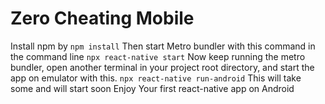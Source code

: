 # Zero Cheating Mobile

Install npm by
`npm install`
Then start Metro bundler with this command in the command line
`npx react-native start`
Now keep running the metro bundler, open another terminal in your project root directory, and start the app on emulator with this.
`npx react-native run-android`
This will take some and will start soon 
Enjoy Your first react-native app on Android
